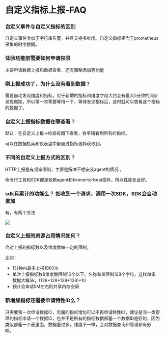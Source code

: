 # 自定义指标上报-FAQ

### 自定义事件与自定义指标的区别

自定义事件类似于字符串告警，并且支持多维度。自定义指标相当于prometheus采集的时序数据。

### 体验功能前需要如何申请权限

主要申请数据上报和数据查看，还有策略添加等功能

### 刚上报成功了，为什么没有看到数据？

需要自动发现维度和指标。对于新增的指标和维度字段大约会有最大5分钟的同步发现周期，所以第一次需要等待一下，等待发现指标后，这时就可以查看这个指标的数据了。

### 自定义上报指标数据在哪查看？

默认：在自定义上报→检查视图下查看，会平铺看到所有的指标。

可以在数据检索和仪表盘中都通过指标选择获取到。 

### 不同的自定义上报方式的区别？

HTTP上报是有频率限制，主要是解决不想安装agent的情况 。 

命令行工具和SDK都是依赖agent和bkmonitorbeat插件，所以性能也会好。

### sdk有累计的功能么？ 如收到一个请求，调用一次SDK，SDK会自动累加

有，有两个方法

![](media/16613209000805.jpg)


### 自定义上报的资源占用情况如何？


会对上报的指标数以及维度数做一定的限制。

比如：

- 1分钟内最多上报1000次
- 单次上报指标数&维度数限制10个以下，名称和值限制128个字符，这样单条数据大概5k，(128+128+128+128)*10
- 预计会申请5M左右的共享内存空间

### 新增加指标还需要申请特性ID么？

只需要第一次申请数据ID，后面的指标增加可以不再申请特性ID，建议是同一类管理的指标申请一个数据ID，也并不是所有的指标数据都塞一个数据ID是好的，因为类似都塞一个表里面，数据量过多，维度不一样，会对数据查询和管理都有影响。 

